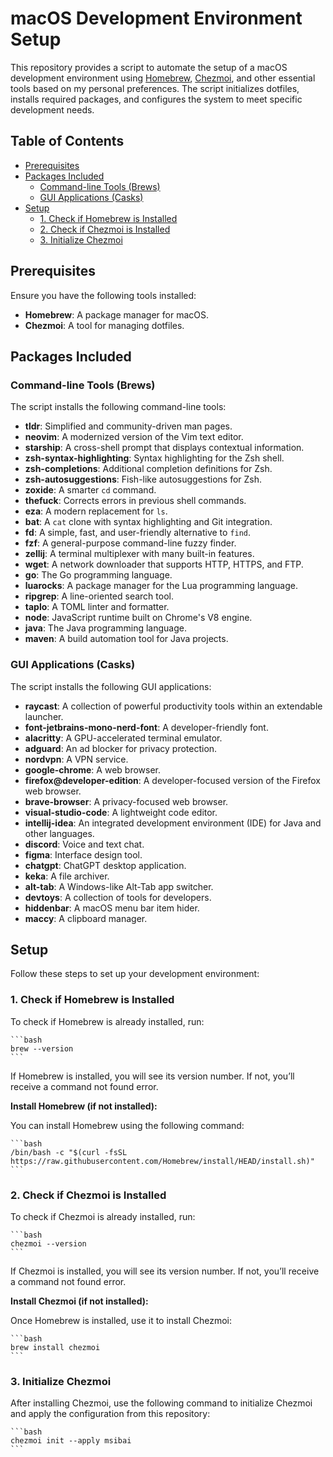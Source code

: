 # macOS Development Environment Setup

This repository provides a script to automate the setup of a macOS development environment using [Homebrew](https://brew.sh/), [Chezmoi](https://www.chezmoi.io/), and other essential tools based on my personal preferences. The script initializes dotfiles, installs required packages, and configures the system to meet specific development needs.

## Table of Contents

- [Prerequisites](#prerequisites)
- [Packages Included](#packages-included)
  - [Command-line Tools (Brews)](#command-line-tools-brews)
  - [GUI Applications (Casks)](#gui-applications-casks)
- [Setup](#setup)
  - [1. Check if Homebrew is Installed](#1-check-if-homebrew-is-installed)
  - [2. Check if Chezmoi is Installed](#2-check-if-chezmoi-is-installed)
  - [3. Initialize Chezmoi](#3-initialize-chezmoi)

## Prerequisites

Ensure you have the following tools installed:

- **Homebrew**: A package manager for macOS.
- **Chezmoi**: A tool for managing dotfiles.

## Packages Included

### Command-line Tools (Brews)

The script installs the following command-line tools:

- **tldr**: Simplified and community-driven man pages.
- **neovim**: A modernized version of the Vim text editor.
- **starship**: A cross-shell prompt that displays contextual information.
- **zsh-syntax-highlighting**: Syntax highlighting for the Zsh shell.
- **zsh-completions**: Additional completion definitions for Zsh.
- **zsh-autosuggestions**: Fish-like autosuggestions for Zsh.
- **zoxide**: A smarter `cd` command.
- **thefuck**: Corrects errors in previous shell commands.
- **eza**: A modern replacement for `ls`.
- **bat**: A `cat` clone with syntax highlighting and Git integration.
- **fd**: A simple, fast, and user-friendly alternative to `find`.
- **fzf**: A general-purpose command-line fuzzy finder.
- **zellij**: A terminal multiplexer with many built-in features.
- **wget**: A network downloader that supports HTTP, HTTPS, and FTP.
- **go**: The Go programming language.
- **luarocks**: A package manager for the Lua programming language.
- **ripgrep**: A line-oriented search tool.
- **taplo**: A TOML linter and formatter.
- **node**: JavaScript runtime built on Chrome's V8 engine.
- **java**: The Java programming language.
- **maven**: A build automation tool for Java projects.

### GUI Applications (Casks)

The script installs the following GUI applications:

- **raycast**: A collection of powerful productivity tools within an extendable launcher.
- **font-jetbrains-mono-nerd-font**: A developer-friendly font.
- **alacritty**: A GPU-accelerated terminal emulator.
- **adguard**: An ad blocker for privacy protection.
- **nordvpn**: A VPN service.
- **google-chrome**: A web browser.
- **firefox@developer-edition**: A developer-focused version of the Firefox web browser.
- **brave-browser**: A privacy-focused web browser.
- **visual-studio-code**: A lightweight code editor.
- **intellij-idea**: An integrated development environment (IDE) for Java and other languages.
- **discord**: Voice and text chat.
- **figma**: Interface design tool.
- **chatgpt**: ChatGPT desktop application.
- **keka**: A file archiver.
- **alt-tab**: A Windows-like Alt-Tab app switcher.
- **devtoys**: A collection of tools for developers.
- **hiddenbar**: A macOS menu bar item hider.
- **maccy**: A clipboard manager.

## Setup

Follow these steps to set up your development environment:

### 1. Check if Homebrew is Installed

To check if Homebrew is already installed, run:

    ```bash
    brew --version
    ```

If Homebrew is installed, you will see its version number. If not, you’ll receive a command not found error.

**Install Homebrew (if not installed):**

You can install Homebrew using the following command:

    ```bash
    /bin/bash -c "$(curl -fsSL https://raw.githubusercontent.com/Homebrew/install/HEAD/install.sh)"
    ```

### 2. Check if Chezmoi is Installed

To check if Chezmoi is already installed, run:

    ```bash
    chezmoi --version
    ```

If Chezmoi is installed, you will see its version number. If not, you’ll receive a command not found error.

**Install Chezmoi (if not installed):**

Once Homebrew is installed, use it to install Chezmoi:

    ```bash
    brew install chezmoi
    ```

### 3. Initialize Chezmoi

After installing Chezmoi, use the following command to initialize Chezmoi and apply the configuration from this repository:

    ```bash
    chezmoi init --apply msibai
    ```
